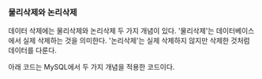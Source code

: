 ### 물리삭제와 논리삭제

데이터 삭제에는 물리삭제와 논리삭제 두 가지 개념이 있다.
'물리삭제'는 데이터베이스에서 실제 삭제하는 것을 의미한다.
'논리삭제'는 실제 삭제하지 않지만 삭제한 것처럼 데이터를 다룬다.

아래 코드는 MySQL에서 두 가지 개념을 적용한 코드이다.


